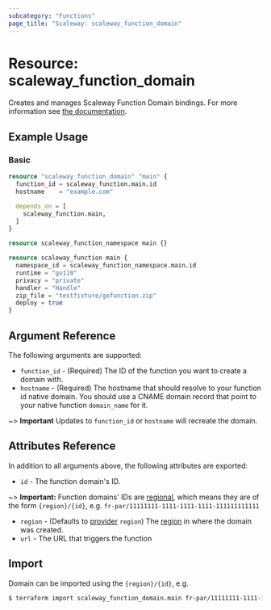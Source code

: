 ```yaml
---
subcategory: "Functions"
page_title: "Scaleway: scaleway_function_domain"
---
```


# Resource: scaleway_function_domain

Creates and manages Scaleway Function Domain bindings.
For more information see [the documentation](https://developers.scaleway.com/en/products/functions/api/).

## Example Usage

### Basic

```terraform
resource "scaleway_function_domain" "main" {
  function_id = scaleway_function.main.id
  hostname    = "example.com"

  depends_on = [
    scaleway_function.main,
  ]
}

resource scaleway_function_namespace main {}

resource scaleway_function main {
  namespace_id = scaleway_function_namespace.main.id
  runtime = "go118"
  privacy = "private"
  handler = "Handle"
  zip_file = "testfixture/gofunction.zip"
  deploy = true
}
```

## Argument Reference

The following arguments are supported:

- `function_id` - (Required) The ID of the function you want to create a domain with.
- `hostname` - (Required) The hostname that should resolve to your function id native domain.
  You should use a CNAME domain record that point to your native function `domain_name` for it.

~> **Important** Updates to `function_id` or `hostname` will recreate the domain.

## Attributes Reference

In addition to all arguments above, the following attributes are exported:

- `id` - The function domain's ID.

~> **Important:** Function domains' IDs are [regional](../guides/regions_and_zones.md#resource-ids), which means they are of the form `{region}/{id}`, e.g. `fr-par/11111111-1111-1111-1111-111111111111`

- `region` - (Defaults to [provider](../index.md#region) `region`) The [region](../guides/regions_and_zones.md#regions) in where the domain was created.
- `url` - The URL that triggers the function

## Import

Domain can be imported using the `{region}/{id}`, e.g.

```bash
$ terraform import scaleway_function_domain.main fr-par/11111111-1111-1111-1111-111111111111
```
